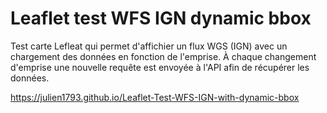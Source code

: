 # Leaflet test WFS IGN dynamic bbox
Test carte Lefleat qui permet d'affichier un flux WGS (IGN) avec un chargement des données en fonction de l'emprise. À chaque changement d'emprise une nouvelle requête est envoyée à l'API afin de récupérer les données.

https://julien1793.github.io/Leaflet-Test-WFS-IGN-with-dynamic-bbox
